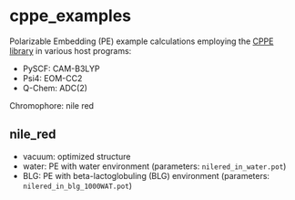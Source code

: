 # cppe_examples
Polarizable Embedding (PE) example calculations employing the [CPPE library](https://github.com/maxscheurer/cppe) in various host programs:

- PySCF: CAM-B3LYP
- Psi4: EOM-CC2
- Q-Chem: ADC(2)

Chromophore: nile red


## nile_red
- vacuum: optimized structure
- water: PE with water environment (parameters: `nilered_in_water.pot`)
- BLG: PE with beta-lactoglobuling (BLG) environment (parameters: `nilered_in_blg_1000WAT.pot`)
